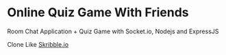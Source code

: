 # Online Quiz Game With Friends

Room Chat Application + Quiz Game with Socket.io, Nodejs and ExpressJS

Clone Like <a href="https://skribbl.io" target="_blank">Skribble.io</a>
